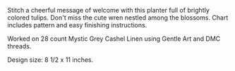 Stitch a cheerful message of welcome with this planter full of brightly colored tulips. Don't miss the cute wren nestled among the blossoms. Chart includes pattern and easy finishing instructions.

Worked on 28 count Mystic Grey Cashel Linen using Gentle Art and DMC threads.

Design size: 8 1/2 x 11 inches.
